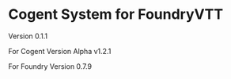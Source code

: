 # Cogent System for FoundryVTT
Version 0.1.1

For Cogent Version Alpha v1.2.1

For Foundry Version 0.7.9
